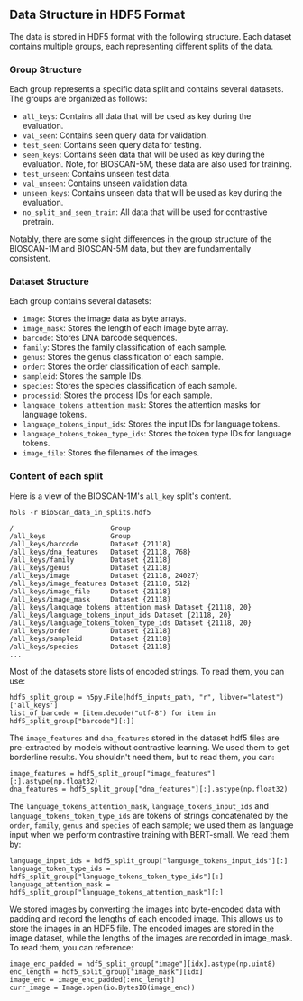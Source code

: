 ## Data Structure in HDF5 Format

The data is stored in HDF5 format with the following structure. Each dataset contains multiple groups, each representing different splits of the data.

### Group Structure
Each group represents a specific data split and contains several datasets. The groups are organized as follows:

- `all_keys`: Contains all data that will be used as key during the evaluation.
- `val_seen`: Contains seen query data for validation.
- `test_seen`: Contains seen query data for testing.
- `seen_keys`: Contains seen data that will be used as key during the evaluation. Note, for BIOSCAN-5M, these data are also used for training.
- `test_unseen`: Contains unseen test data.
- `val_unseen`: Contains unseen validation data.
- `unseen_keys`: Contains unseen data that will be used as key during the evaluation.
- `no_split_and_seen_train`: All data that will be used for contrastive pretrain.

Notably, there are some slight differences in the group structure of the BIOSCAN-1M and BIOSCAN-5M data, but they are fundamentally consistent.

### Dataset Structure

Each group contains several datasets:

- `image`: Stores the image data as byte arrays.
- `image_mask`: Stores the length of each image byte array.
- `barcode`: Stores DNA barcode sequences.
- `family`: Stores the family classification of each sample.
- `genus`: Stores the genus classification of each sample.
- `order`: Stores the order classification of each sample.
- `sampleid`: Stores the sample IDs.
- `species`: Stores the species classification of each sample.
- `processid`: Stores the process IDs for each sample.
- `language_tokens_attention_mask`: Stores the attention masks for language tokens.
- `language_tokens_input_ids`: Stores the input IDs for language tokens.
- `language_tokens_token_type_ids`: Stores the token type IDs for language tokens.
- `image_file`: Stores the filenames of the images.


### Content of each split

Here is a view of the BIOSCAN-1M's `all_key` split's content.
```shell
h5ls -r BioScan_data_in_splits.hdf5

/                        Group
/all_keys                Group
/all_keys/barcode        Dataset {21118}
/all_keys/dna_features   Dataset {21118, 768}
/all_keys/family         Dataset {21118}
/all_keys/genus          Dataset {21118}
/all_keys/image          Dataset {21118, 24027}
/all_keys/image_features Dataset {21118, 512}
/all_keys/image_file     Dataset {21118}
/all_keys/image_mask     Dataset {21118}
/all_keys/language_tokens_attention_mask Dataset {21118, 20}
/all_keys/language_tokens_input_ids Dataset {21118, 20}
/all_keys/language_tokens_token_type_ids Dataset {21118, 20}
/all_keys/order          Dataset {21118}
/all_keys/sampleid       Dataset {21118}
/all_keys/species        Dataset {21118}
...
```

Most of the datasets store lists of encoded strings. To read them, you can use:
```shell
hdf5_split_group = h5py.File(hdf5_inputs_path, "r", libver="latest")['all_keys']
list_of_barcode = [item.decode("utf-8") for item in hdf5_split_group["barcode"][:]]
```

The `image_features` and `dna_features` stored in the dataset hdf5 files are pre-extracted by models without contrastive learning. We used them to get borderline results. You shouldn't need them, but to read them, you can:
```shell
image_features = hdf5_split_group["image_features"][:].astype(np.float32)
dna_features = hdf5_split_group["dna_features"][:].astype(np.float32)
```

The `language_tokens_attention_mask`, `language_tokens_input_ids` and `language_tokens_token_type_ids` are tokens of strings concatenated by the `order`, `family`, `genus` and `species` of each sample; we used them as language input when we perform contrastive training with BERT-small. We read them by:
```shell
language_input_ids = hdf5_split_group["language_tokens_input_ids"][:]
language_token_type_ids = hdf5_split_group["language_tokens_token_type_ids"][:]
language_attention_mask = hdf5_split_group["language_tokens_attention_mask"][:]
```

We stored images by converting the images into byte-encoded data with padding and record the lengths of each encoded image. This allows us to store the images in an HDF5 file. The encoded images are stored in the image dataset, while the lengths of the images are recorded in image_mask. To read them, you can reference:

```shell
image_enc_padded = hdf5_split_group["image"][idx].astype(np.uint8)
enc_length = hdf5_split_group["image_mask"][idx]
image_enc = image_enc_padded[:enc_length]
curr_image = Image.open(io.BytesIO(image_enc))
```

